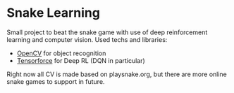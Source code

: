 # Snake Learning
Small project to beat the snake game with use of deep reinforcement learning and computer vision.
Used techs and libraries:
* [OpenCV](https://github.com/skvark/opencv-python) for object recognition
* [Tensorforce](https://github.com/tensorforce/tensorforce) for Deep RL (DQN in particular)

Right now all CV is made based on playsnake.org, but there are more online snake games to support in future.
